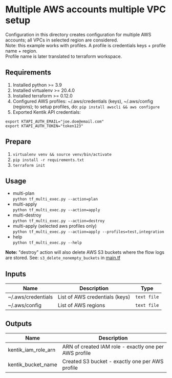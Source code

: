 # Multiple AWS accounts multiple VPC setup

Configuration in this directory creates configuration for multiple AWS accounts; all VPCs in selected region are considered.  
Note: this example works with profiles. A profile is credentials keys + profile name + region.  
Profile name is later translated to terraform workspace.
## Requirements

1. Installed python >= 3.9
1. Installed virtualenv >= 20.4.0
1. Installed terraform >= 0.12.0
1. Configured AWS profiles: ~/.aws/credentials (keys), ~/.aws/config (regions); to setup profiles, do: ```pip install awscli && aws configure```
1. Exported Kentik API credentials:
  ```shell
  export KTAPI_AUTH_EMAIL="joe.doe@email.com"
  export KTAPI_AUTH_TOKEN="token123"
  ```

## Prepare

1. ```virtualenv venv && source venv/bin/activate```
1. ```pip install -r requirements.txt```
1. ```terraform init```

## Usage

- multi-plan  
```python tf_multi_exec.py --action=plan```
- multi-apply  
```python tf_multi_exec.py --action=apply```
- multi-destroy  
```python tf_multi_exec.py --action=destroy```
- multi-apply (selected aws profiles only)  
```python tf_multi_exec.py --action=apply --profiles=test,integration```
- help  
```python tf_multi_exec.py --help```

**Note:** "destroy" action will also delete AWS S3 buckets where the flow logs are stored. See: `s3_delete_nonempty_buckets` in [main.tf](main.tf)



## Inputs

| Name | Description | Type |
|------|-------------|------|
| ~/.aws/credentials | List of AWS credentials (keys) | `text file` |
| ~/.aws/config | List of AWS regions | `text file` |

## Outputs

| Name | Description |
|------|-------------|
| kentik_iam_role_arn | ARN of created IAM role - exactly one per AWS profile |
| kentik_bucket_name | Created S3 bucket - exactly one per AWS profile |

